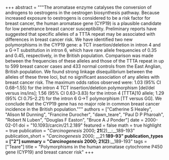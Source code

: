 +++
abstract = """The aromatase enzyme catalyses the conversion of androgens to oestrogens in the oestrogen biosynthesis pathway. Because increased exposure to oestrogens is considered to be a risk factor for breast cancer, the human aromatase gene (CYP19) is a plausible candidate for low penetrance breast cancer susceptibility. Preliminary reports have suggested that specific alleles of a TTTA repeat may be associated with differences in breast cancer risk. We have identified two new polymorphisms in the CYP19 gene: a TCT insertion/deletion in intron 4 and a G→T substitution in intron 6, which have rare allele frequencies of 0.35 and 0.45, respectively, in the British population. Comparison was made between the frequencies of these alleles and those of the TTTA repeat in up to 599 breast cancer cases and 433 normal controls from the East Anglian, British population. We found strong linkage disequilibrium between the alleles of these three loci, but no significant association of any alleles with breast cancer risk. The maximum odds ratios observed were: 1.03 (95% CI 0.68–1.55) for the intron 4 TCT insertion/deletion polymorphism [del/del versus ins/ins]; 1.56 (95% CI 0.63–3.83) for the intron 4 [TTTA]10 allele; 1.29 (95% CI 0.75–2.21) for the intron 6 G→T polymorphism [TT versus GG]. We conclude that the CYP19 gene has no major role in common breast cancer incidence in the British population."""
authors = ["Catherine S Healey", "Alison M Dunning", "Francine Durocher", "dawn_teare", "Paul D P Pharoah", "Robert N Luben", "Douglas F Easton", "Bruce A J Ponder"]
date = 2000-02-01
doi = "10.1093/carcin/21.2.189"
featured = false
math = true
highlight = true
publication = "*Carcinogenesis* 2000; __21__(2)__:__189-193"
publication_short = "*Carcinogenesis* 2000; __21:__189-93"
publication_types = ["2"]
summary = "*Carcinogenesis* 2000; __21__(2)__:__189-193"
tags = ["Teare"]
title = "Polymorphisms in the human aromatase cytochrome P450 gene (CYP19) and breast cancer risk"
+++

